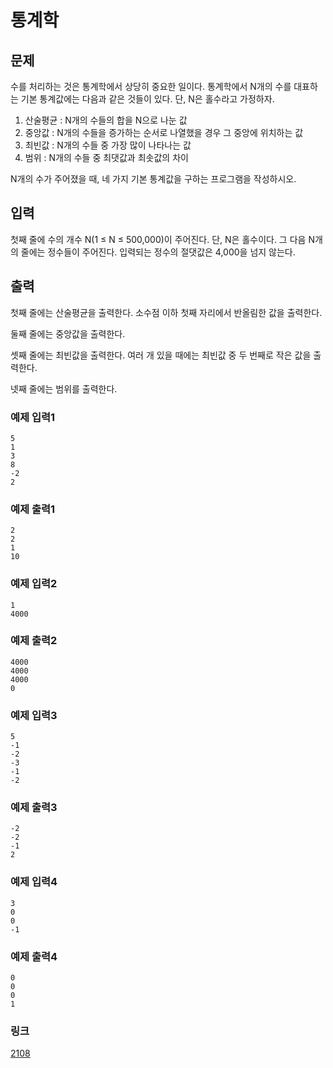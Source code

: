 # 통계학

## 문제

수를 처리하는 것은 통계학에서 상당히 중요한 일이다. 통계학에서 N개의 수를 대표하는 기본 통계값에는 다음과 같은 것들이 있다. 단, N은 홀수라고 가정하자.


1. 산술평균 : N개의 수들의 합을 N으로 나눈 값
2. 중앙값 : N개의 수들을 증가하는 순서로 나열했을 경우 그 중앙에 위치하는 값
3. 최빈값 : N개의 수들 중 가장 많이 나타나는 값
4. 범위 : N개의 수들 중 최댓값과 최솟값의 차이


N개의 수가 주어졌을 때, 네 가지 기본 통계값을 구하는 프로그램을 작성하시오.

## 입력

첫째 줄에 수의 개수 N(1 ≤ N ≤ 500,000)이 주어진다. 단, N은 홀수이다. 그 다음 N개의 줄에는 정수들이 주어진다. 입력되는 정수의 절댓값은 4,000을 넘지 않는다.

## 출력

첫째 줄에는 산술평균을 출력한다. 소수점 이하 첫째 자리에서 반올림한 값을 출력한다.


둘째 줄에는 중앙값을 출력한다.


셋째 줄에는 최빈값을 출력한다. 여러 개 있을 때에는 최빈값 중 두 번째로 작은 값을 출력한다.


넷째 줄에는 범위를 출력한다.

### 예제 입력1

```
5
1
3
8
-2
2
```

### 예제 출력1

```
2
2
1
10
```

### 예제 입력2

```
1
4000
```

### 예제 출력2

```
4000
4000
4000
0
```

### 예제 입력3

```
5
-1
-2
-3
-1
-2
```

### 예제 출력3

```
-2
-2
-1
2
```

### 예제 입력4

```
3
0
0
-1
```

### 예제 출력4

```
0
0
0
1
```

### 링크

<a href="https://www.acmicpc.net/problem/2108" target="_blank">2108</a>